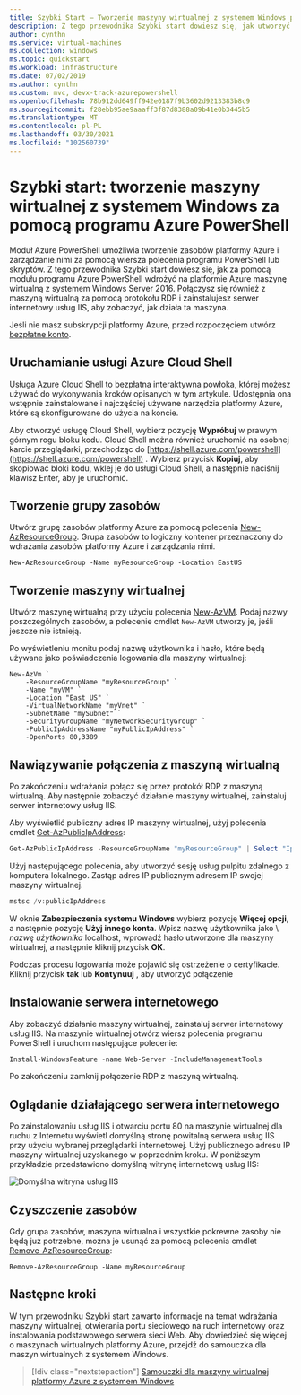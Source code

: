 ```yaml
---
title: Szybki Start — Tworzenie maszyny wirtualnej z systemem Windows przy użyciu Azure PowerShell
description: Z tego przewodnika Szybki start dowiesz się, jak utworzyć maszynę wirtualną z systemem Windows za pomocą programu Azure PowerShell
author: cynthn
ms.service: virtual-machines
ms.collection: windows
ms.topic: quickstart
ms.workload: infrastructure
ms.date: 07/02/2019
ms.author: cynthn
ms.custom: mvc, devx-track-azurepowershell
ms.openlocfilehash: 78b912dd649ff942e0187f9b3602d9213383b8c9
ms.sourcegitcommit: f28ebb95ae9aaaff3f87d8388a09b41e0b3445b5
ms.translationtype: MT
ms.contentlocale: pl-PL
ms.lasthandoff: 03/30/2021
ms.locfileid: "102560739"
---
```

# <a name="quickstart-create-a-windows-virtual-machine-in-azure-with-powershell"></a>Szybki start: tworzenie maszyny wirtualnej z systemem Windows za pomocą programu Azure PowerShell

Moduł Azure PowerShell umożliwia tworzenie zasobów platformy Azure i zarządzanie nimi za pomocą wiersza polecenia programu PowerShell lub skryptów. Z tego przewodnika Szybki start dowiesz się, jak za pomocą modułu programu Azure PowerShell wdrożyć na platformie Azure maszynę wirtualną z systemem Windows Server 2016. Połączysz się również z maszyną wirtualną za pomocą protokołu RDP i zainstalujesz serwer internetowy usług IIS, aby zobaczyć, jak działa ta maszyna.

Jeśli nie masz subskrypcji platformy Azure, przed rozpoczęciem utwórz [bezpłatne konto](https://azure.microsoft.com/free/?WT.mc_id=A261C142F).

## <a name="launch-azure-cloud-shell"></a>Uruchamianie usługi Azure Cloud Shell

Usługa Azure Cloud Shell to bezpłatna interaktywna powłoka, której możesz używać do wykonywania kroków opisanych w tym artykule. Udostępnia ona wstępnie zainstalowane i najczęściej używane narzędzia platformy Azure, które są skonfigurowane do użycia na koncie. 

Aby otworzyć usługę Cloud Shell, wybierz pozycję **Wypróbuj** w prawym górnym rogu bloku kodu. Cloud Shell można również uruchomić na osobnej karcie przeglądarki, przechodząc do [https://shell.azure.com/powershell](https://shell.azure.com/powershell) . Wybierz przycisk **Kopiuj**, aby skopiować bloki kodu, wklej je do usługi Cloud Shell, a następnie naciśnij klawisz Enter, aby je uruchomić.


## <a name="create-resource-group"></a>Tworzenie grupy zasobów

Utwórz grupę zasobów platformy Azure za pomocą polecenia [New-AzResourceGroup](/powershell/module/az.resources/new-azresourcegroup). Grupa zasobów to logiczny kontener przeznaczony do wdrażania zasobów platformy Azure i zarządzania nimi.

```azurepowershell-interactive
New-AzResourceGroup -Name myResourceGroup -Location EastUS
```

## <a name="create-virtual-machine"></a>Tworzenie maszyny wirtualnej

Utwórz maszynę wirtualną przy użyciu polecenia [New-AzVM](/powershell/module/az.compute/new-azvm). Podaj nazwy poszczególnych zasobów, a polecenie cmdlet `New-AzVM` utworzy je, jeśli jeszcze nie istnieją.

Po wyświetleniu monitu podaj nazwę użytkownika i hasło, które będą używane jako poświadczenia logowania dla maszyny wirtualnej:

```azurepowershell-interactive
New-AzVm `
    -ResourceGroupName "myResourceGroup" `
    -Name "myVM" `
    -Location "East US" `
    -VirtualNetworkName "myVnet" `
    -SubnetName "mySubnet" `
    -SecurityGroupName "myNetworkSecurityGroup" `
    -PublicIpAddressName "myPublicIpAddress" `
    -OpenPorts 80,3389
```

## <a name="connect-to-virtual-machine"></a>Nawiązywanie połączenia z maszyną wirtualną

Po zakończeniu wdrażania połącz się przez protokół RDP z maszyną wirtualną. Aby następnie zobaczyć działanie maszyny wirtualnej, zainstaluj serwer internetowy usług IIS.

Aby wyświetlić publiczny adres IP maszyny wirtualnej, użyj polecenia cmdlet [Get-AzPublicIpAddress](/powershell/module/az.network/get-azpublicipaddress):

```powershell
Get-AzPublicIpAddress -ResourceGroupName "myResourceGroup" | Select "IpAddress"
```

Użyj następującego polecenia, aby utworzyć sesję usług pulpitu zdalnego z komputera lokalnego. Zastąp adres IP publicznym adresem IP swojej maszyny wirtualnej. 

```powershell
mstsc /v:publicIpAddress
```

W oknie **Zabezpieczenia systemu Windows** wybierz pozycję **Więcej opcji**, a następnie pozycję **Użyj innego konta**. Wpisz nazwę użytkownika jako  \\ *nazwę użytkownika* localhost, wprowadź hasło utworzone dla maszyny wirtualnej, a następnie kliknij przycisk **OK**.

Podczas procesu logowania może pojawić się ostrzeżenie o certyfikacie. Kliknij przycisk **tak** lub **Kontynuuj** , aby utworzyć połączenie

## <a name="install-web-server"></a>Instalowanie serwera internetowego

Aby zobaczyć działanie maszyny wirtualnej, zainstaluj serwer internetowy usług IIS. Na maszynie wirtualnej otwórz wiersz polecenia programu PowerShell i uruchom następujące polecenie:

```powershell
Install-WindowsFeature -name Web-Server -IncludeManagementTools
```

Po zakończeniu zamknij połączenie RDP z maszyną wirtualną.

## <a name="view-the-web-server-in-action"></a>Oglądanie działającego serwera internetowego

Po zainstalowaniu usług IIS i otwarciu portu 80 na maszynie wirtualnej dla ruchu z Internetu wyświetl domyślną stronę powitalną serwera usług IIS przy użyciu wybranej przeglądarki internetowej. Użyj publicznego adresu IP maszyny wirtualnej uzyskanego w poprzednim kroku. W poniższym przykładzie przedstawiono domyślną witrynę internetową usług IIS:

![Domyślna witryna usług IIS](./media/quick-create-powershell/default-iis-website.png)

## <a name="clean-up-resources"></a>Czyszczenie zasobów

Gdy grupa zasobów, maszyna wirtualna i wszystkie pokrewne zasoby nie będą już potrzebne, można je usunąć za pomocą polecenia cmdlet [Remove-AzResourceGroup](/powershell/module/az.resources/remove-azresourcegroup):

```azurepowershell-interactive
Remove-AzResourceGroup -Name myResourceGroup
```

## <a name="next-steps"></a>Następne kroki

W tym przewodniku Szybki start zawarto informacje na temat wdrażania maszyny wirtualnej, otwierania portu sieciowego na ruch internetowy oraz instalowania podstawowego serwera sieci Web. Aby dowiedzieć się więcej o maszynach wirtualnych platformy Azure, przejdź do samouczka dla maszyn wirtualnych z systemem Windows.

> [!div class="nextstepaction"]
> [Samouczki dla maszyny wirtualnej platformy Azure z systemem Windows](./tutorial-manage-vm.md)
